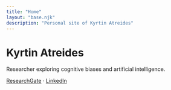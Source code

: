```yaml
---
title: "Home"
layout: "base.njk"
description: "Personal site of Kyrtin Atreides"
---
```


<div class="page-header">
  <h1>Kyrtin Atreides</h1>
</div>

<p>Researcher exploring cognitive biases and artificial intelligence.</p>
<p>
  <a href="https://www.researchgate.net/profile/Kyrtin-Atreides">ResearchGate</a> · 
  <a href="https://www.linkedin.com/in/kyrtin-atreides/">LinkedIn</a>
</p>